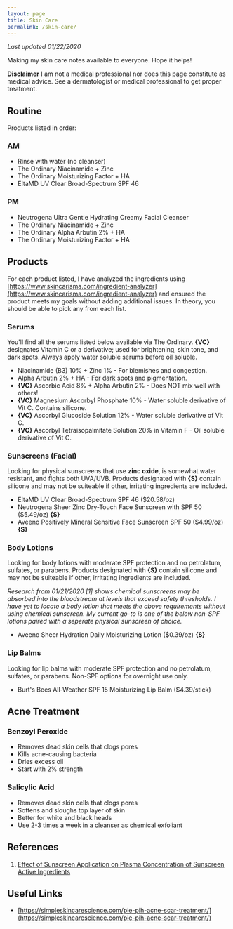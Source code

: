 ```yaml
---
layout: page
title: Skin Care
permalink: /skin-care/
---
```


*Last updated 01/22/2020*

Making my skin care notes available to everyone. Hope it helps!

**Disclaimer** I am not a medical professional nor does this page constitute as medical advice. See a dermatologist or medical professional to get proper treatment.

## Routine

Products listed in order:

### AM
- Rinse with water (no cleanser)
- The Ordinary Niacinamide + Zinc
- The Ordinary Moisturizing Factor + HA
- EltaMD UV Clear Broad-Spectrum SPF 46

### PM
- Neutrogena Ultra Gentle Hydrating Creamy Facial Cleanser
- The Ordinary Niacinamide + Zinc
- The Ordinary Alpha Arbutin 2% + HA
- The Ordinary Moisturizing Factor + HA

## Products

For each product listed, I have analyzed the ingredients using [https://www.skincarisma.com/ingredient-analyzer](https://www.skincarisma.com/ingredient-analyzer) and ensured the product meets my goals without adding additional issues. In theory, you should be able to pick any from each list. 

### Serums

You'll find all the serums listed below available via The Ordinary. **{VC}** designates Vitamin C or a derivative; used for brightening, skin tone, and dark spots. Always apply water soluble serums before oil soluble.

- Niacinamide (B3) 10% + Zinc 1% - For blemishes and congestion.
- Alpha Arbutin 2% + HA - For dark spots and pigmentation.
- **{VC}** Ascorbic Acid 8% + Alpha Arbutin 2% - Does NOT mix well with others!
- **{VC}** Magnesium Ascorbyl Phosphate 10% - Water soluble derivative of Vit C. Contains silicone.
- **{VC}** Ascorbyl Glucoside Solution 12% - Water soluble derivative of Vit C.
- **{VC}** Ascorbyl Tetraisopalmitate Solution 20% in Vitamin F - Oil soluble derivative of Vit C. 

### Sunscreens (Facial)
Looking for physical sunscreens that use **zinc oxide**, is somewhat water resistant, and fights both UVA/UVB. Products designated with **{S}** contain silicone and may not be suiteable if other, irritating ingredients are included.

- EltaMD UV Clear Broad-Spectrum SPF 46 ($20.58/oz)
- Neutrogena Sheer Zinc Dry-Touch Face Sunscreen with SPF 50 ($5.49/oz) **{S}**
- Aveeno Positively Mineral Sensitive Face Sunscreen SPF 50 ($4.99/oz) **{S}**

### Body Lotions
Looking for body lotions with moderate SPF protection and no petrolatum, sulfates, or parabens. Products designated with **{S}** contain silicone and may not be suiteable if other, irritating ingredients are included.

*Research from 01/21/2020 [1] shows chemical sunscreens may be absorbed into the bloodstream at levels that exceed safety thresholds. I have yet to locate a body lotion that meets the above requirements without using chemical sunscreen. My current go-to is one of the below non-SPF lotions paired with a seperate physical sunscreen of choice.*

- Aveeno Sheer Hydration Daily Moisturizing Lotion ($0.39/oz) **{S}**

### Lip Balms
Looking for lip balms with moderate SPF protection and no petrolatum, sulfates, or parabens. Non-SPF options for overnight use only.

- Burt's Bees All-Weather SPF 15 Moisturizing Lip Balm ($4.39/stick)

## Acne Treatment

### Benzoyl Peroxide
- Removes dead skin cells that clogs pores 
- Kills acne-causing bacteria
- Dries excess oil
- Start with 2% strength

### Salicylic Acid
- Removes dead skin cells that clogs pores
- Softens and sloughs top layer of skin 
- Better for white and black heads
- Use 2-3 times a week in a cleanser as chemical exfoliant

## References

1. [Effect of Sunscreen Application on Plasma Concentration of Sunscreen Active Ingredients](https://jamanetwork.com/journals/jama/fullarticle/2759002)

## Useful Links

- [https://simpleskincarescience.com/pie-pih-acne-scar-treatment/](https://simpleskincarescience.com/pie-pih-acne-scar-treatment/)